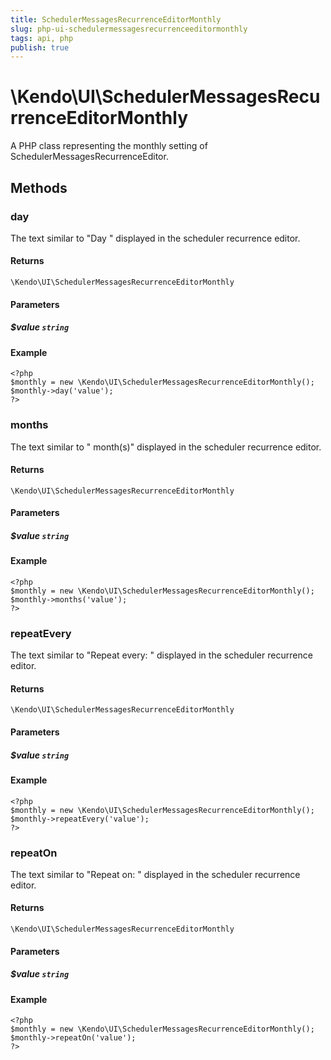 ```yaml
---
title: SchedulerMessagesRecurrenceEditorMonthly
slug: php-ui-schedulermessagesrecurrenceeditormonthly
tags: api, php
publish: true
---
```


# \Kendo\UI\SchedulerMessagesRecurrenceEditorMonthly

A PHP class representing the monthly setting of SchedulerMessagesRecurrenceEditor.


## Methods

### day
The text similar to "Day " displayed in the scheduler recurrence editor.

#### Returns
`\Kendo\UI\SchedulerMessagesRecurrenceEditorMonthly`

#### Parameters

##### $value `string`



#### Example 
    <?php
    $monthly = new \Kendo\UI\SchedulerMessagesRecurrenceEditorMonthly();
    $monthly->day('value');
    ?>

### months
The text similar to " month(s)" displayed in the scheduler recurrence editor.

#### Returns
`\Kendo\UI\SchedulerMessagesRecurrenceEditorMonthly`

#### Parameters

##### $value `string`



#### Example 
    <?php
    $monthly = new \Kendo\UI\SchedulerMessagesRecurrenceEditorMonthly();
    $monthly->months('value');
    ?>

### repeatEvery
The text similar to "Repeat every: " displayed in the scheduler recurrence editor.

#### Returns
`\Kendo\UI\SchedulerMessagesRecurrenceEditorMonthly`

#### Parameters

##### $value `string`



#### Example 
    <?php
    $monthly = new \Kendo\UI\SchedulerMessagesRecurrenceEditorMonthly();
    $monthly->repeatEvery('value');
    ?>

### repeatOn
The text similar to "Repeat on: " displayed in the scheduler recurrence editor.

#### Returns
`\Kendo\UI\SchedulerMessagesRecurrenceEditorMonthly`

#### Parameters

##### $value `string`



#### Example 
    <?php
    $monthly = new \Kendo\UI\SchedulerMessagesRecurrenceEditorMonthly();
    $monthly->repeatOn('value');
    ?>

